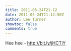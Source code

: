 ```yaml
---
title: 2011-05-24T21-12
date: 2011-05-24T21:12:50Z
author: Lee Turner
showtoc: false
comments: true
---
```


Hee hee - http://bit.ly/jHCTjY

